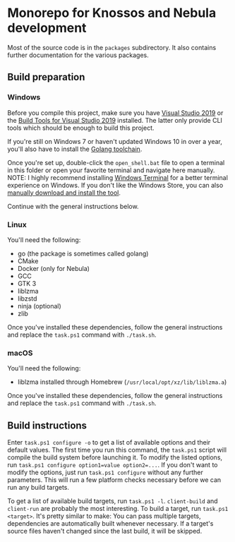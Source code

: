 # Monorepo for Knossos and Nebula development

Most of the source code is in the `packages` subdirectory. It also contains
further documentation for the various packages.

## Build preparation

### Windows

Before you compile this project, make sure you have [Visual Studio 2019][vs] or
the [Build Tools for Visual Studio 2019][build-tools] installed. The latter only
provide CLI tools which should be enough to build this project.

If you're still on Windows 7 or haven't updated Windows 10 in over a year, you'll
also have to install the [Golang toolchain][go].

Once you're set up, double-click the `open_shell.bat` file to open a terminal
in this folder or open your favorite terminal and navigate here manually.  
NOTE: I highly recommend installing [Windows Terminal][wt] for a better
terminal experience on Windows. If you don't like the Windows Store, you can
also [manually download and install the tool][wt-releases].

Continue with the general instructions below.

### Linux

You'll need the following:

* go (the package is sometimes called golang)
* CMake
* Docker (only for Nebula)
* GCC
* GTK 3
* liblzma
* libzstd
* ninja (optional)
* zlib

Once you've installed these dependencies, follow the general instructions and
replace the `task.ps1` command with `./task.sh`.

### macOS

You'll need the following:

* liblzma installed through Homebrew (`/usr/local/opt/xz/lib/liblzma.a`)

Once you've installed these dependencies, follow the general instructions and
replace the `task.ps1` command with `./task.sh`.

## Build instructions

Enter `task.ps1 configure -o` to get a list of available options and their default
values. The first time you run this command, the `task.ps1` script will compile the
build system before launching it.
To modify the listed options, run `task.ps1 configure option1=value option2=...`.
If you don't want to modify the options, just run `task.ps1 configure` without any
further parameters. This will run a few platform checks necessary before we can
run any build targets.

To get a list of available build targets, run `task.ps1 -l`. `client-build` and
`client-run` are probably the most interesting. To build a target, run
`task.ps1 <target>`. It's pretty similar to make: You can pass multiple targets,
dependencies are automatically built whenever necessary. If a target's source
files haven't changed since the last build, it will be skipped.

[vs]: https://visualstudio.microsoft.com/thank-you-downloading-visual-studio/?sku=Community&rel=16
[build-tools]: https://visualstudio.microsoft.com/thank-you-downloading-visual-studio/?sku=BuildTools&rel=16
[go]: https://golang.org/dl/
[wt]: https://aka.ms/terminal
[wt-releases]: https://github.com/microsoft/terminal/releases
